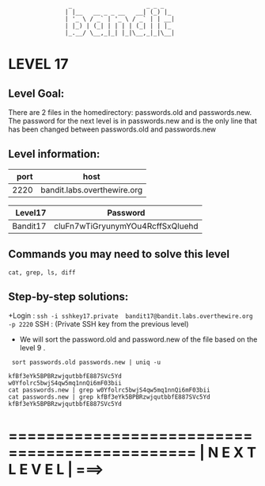                      _                     _ _ _
                    | |__   __ _ _ __   __| (_) |_
                    | '_ \ / _` | '_ \ / _` | | __|
                    | |_) | (_| | | | | (_| | | |_
                    |_.__/ \__,_|_| |_|\__,_|_|\__|  



# LEVEL 17

## Level Goal:

There are 2 files in the homedirectory: passwords.old and passwords.new. 
The password for the next level is in passwords.new and is the only line that has been changed between passwords.old and passwords.new


## Level information:

| port |             host               |
|-----:|--------------------------------|
| 2220 |  bandit.labs.overthewire.org   |

| Level17  |    Password                           |
|-------:  |---------------------------------------|
| Bandit17 |    cluFn7wTiGryunymYOu4RcffSxQluehd   |

## Commands you may need to solve this level

```
cat, grep, ls, diff
```

## Step-by-step solutions:
+Login : `ssh -i sshkey17.private 
bandit17@bandit.labs.overthewire.org -p 2220`
SSH : (Private SSH key from the previous level)

+ We will sort the password.old and password.new of the file based on the level 9 .



```
 sort passwords.old passwords.new | uniq -u
 ```
 ```
kfBf3eYk5BPBRzwjqutbbfE887SVc5Yd
w0Yfolrc5bwjS4qw5mq1nnQi6mF03bii
cat passwords.new | grep w0Yfolrc5bwjS4qw5mq1nnQi6mF03bii
cat passwords.new | grep kfBf3eYk5BPBRzwjqutbbfE887SVc5Yd
kfBf3eYk5BPBRzwjqutbbfE887SVc5Yd
```






==============================================
|         N E X T      L E V E L             | ===>
==============================================    
```
